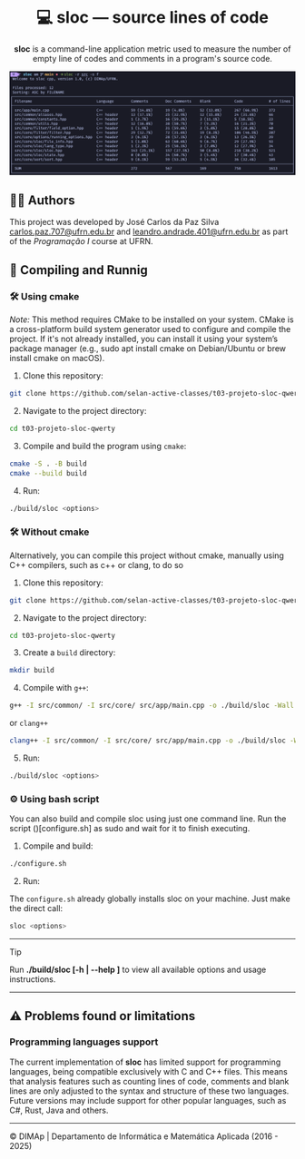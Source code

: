 <h1 align="center">💻 sloc — source lines of code</h1>

<p align="center">
    <b>sloc</b> is a command-line application metric used to measure the number of empty line of codes and comments in a program's source code.
</p>

<p align="center">
    <img src="images/sloc.png" alt="Exemplo de execução" width="1020">
</p>

## 👨‍💻 Authors

This project was developed by José Carlos da Paz Silva [carlos.paz.707@ufrn.edu.br](mailto:carlos.paz.707@ufrn.edu.br) and [leandro.andrade.401@ufrn.edu.br](mailto:leandro.andrade.401@ufrn.edu.br) as part of the *Programação I* course at UFRN.

## 🚀 Compiling and Runnig

### 🛠️ Using cmake

*Note:* This method requires CMake to be installed on your system. CMake is a cross-platform build system generator used to configure and compile the project. If it's not already installed, you can install it using your system’s package manager (e.g., sudo apt install cmake on Debian/Ubuntu or brew install cmake on macOS).

1. Clone this repository:

```bash
git clone https://github.com/selan-active-classes/t03-projeto-sloc-qwerty
```

2. Navigate to the project directory:

```bash
cd t03-projeto-sloc-qwerty
```

3. Compile and build the program using `cmake`:

```bash
cmake -S . -B build
cmake --build build
```

4. Run:

```bash
./build/sloc <options>
```

### 🛠️ Without cmake

Alternatively, you can compile this project without cmake, manually using C++ compilers, such as c++ or clang, to do so

1. Clone this repository:

```bash
git clone https://github.com/selan-active-classes/t03-projeto-sloc-qwerty
```

2. Navigate to the project directory:

```bash
cd t03-projeto-sloc-qwerty
```

3. Create a `build` directory:

```bash
mkdir build
```

4. Compile with `g++`:

```bash
g++ -I src/common/ -I src/core/ src/app/main.cpp -o ./build/sloc -Wall -Wextra -pedantic -std=c++17 -O2
```

or `clang++`

```bash
clang++ -I src/common/ -I src/core/ src/app/main.cpp -o ./build/sloc -Wall -Wextra -pedantic -std=c++17 -O2
```

5. Run:

```bash
./build/sloc <options>
```

### ⚙️ Using bash script

You can also build and compile sloc using just one command line. Run the script ()[configure.sh] as sudo and wait for it to finish executing.

1. Compile and build:

```bash
./configure.sh
```

2. Run:

The `configure.sh` already globally installs sloc on your machine. Just make the direct call:

```bash
sloc <options>
```

---

> [!tip]
> Run **./build/sloc [-h | --help ]** to view all available options and usage instructions.

---

## ⚠️ Problems found or limitations

### Programming languages support

The current implementation of **sloc** has limited support for programming languages, being compatible exclusively with C and C++ files. This means that analysis features such as counting lines of code, comments and blank lines are only adjusted to the syntax and structure of these two languages. Future versions may include support for other popular languages, such as C#, Rust, Java and others.

---

&copy; DIMAp | Departamento de Informática e Matemática Aplicada (2016 - 2025)
